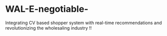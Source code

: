 # WAL-E-negotiable-
Integrating CV based shopper system with real-time recommendations and revolutionizing the wholesaling industry !!

